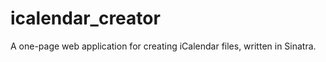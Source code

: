 icalendar_creator
=================

A one-page web application for creating iCalendar files, written in Sinatra.
